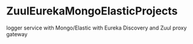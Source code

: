 # ZuulEurekaMongoElasticProjects
logger service with Mongo/Elastic with Eureka Discovery and Zuul proxy gateway
